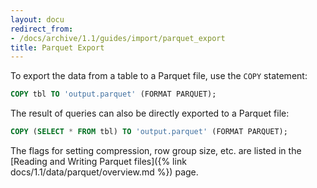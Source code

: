 ```yaml
---
layout: docu
redirect_from:
- /docs/archive/1.1/guides/import/parquet_export
title: Parquet Export
---
```


To export the data from a table to a Parquet file, use the `COPY` statement:

```sql
COPY tbl TO 'output.parquet' (FORMAT PARQUET);
```

The result of queries can also be directly exported to a Parquet file:

```sql
COPY (SELECT * FROM tbl) TO 'output.parquet' (FORMAT PARQUET);
```

The flags for setting compression, row group size, etc. are listed in the [Reading and Writing Parquet files]({% link docs/1.1/data/parquet/overview.md %}) page.